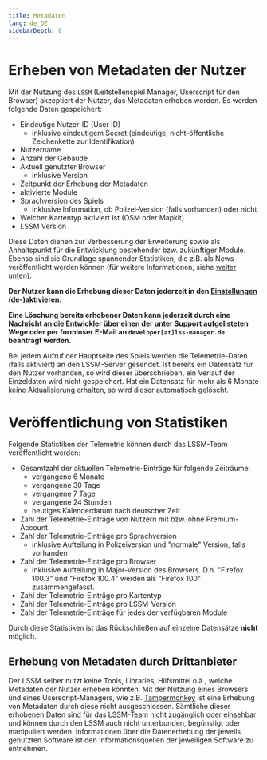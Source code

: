 ```yaml
---
title: Metadaten
lang: de_DE
sidebarDepth: 0
---
```


# Erheben von Metadaten der Nutzer

Mit der Nutzung des `LSSM` (Leitstellenspiel Manager, Userscript für den Browser) akzeptiert der Nutzer, das Metadaten erhoben werden. Es werden folgende Daten gespeichert: 
* Eindeutige Nutzer-ID (User ID)
  * inklusive eindeutigem Secret (eindeutige, nicht-öffentliche Zeichenkette zur Identifikation)
* Nutzername
* Anzahl der Gebäude
* Aktuell genutzter Browser
  * inklusive Version
* Zeitpunkt der Erhebung der Metadaten
* aktivierte Module
* Sprachversion des Spiels
  * inklusive Information, ob Polizei-Version (falls vorhanden) oder nicht
* Welcher Kartentyp aktiviert ist (OSM oder Mapkit)
* LSSM Version

Diese Daten dienen zur Verbesserung der Erweiterung sowie als Anhaltspunkt für die Entwicklung bestehender bzw. zukünftiger Module.
Ebenso sind sie Grundlage spannender Statistiken, die z.B. als News veröffentlicht werden können (für weitere Informationen, siehe [weiter unten](#verffentlichung-von-statistiken)).

**Der Nutzer kann die Erhebung dieser Daten jederzeit in den [Einstellungen](settings.md) (de-)aktivieren.**

**Eine Löschung bereits erhobener Daten kann jederzeit durch eine Nachricht an die Entwickler über einen der unter [Support](support.md) aufgelisteten Wege oder per formloser E-Mail an `developer[at]lss-manager.de` beantragt werden.**

Bei jedem Aufruf der Hauptseite des Spiels werden die Telemetrie-Daten (falls aktiviert) an den LSSM-Server gesendet.
Ist bereits ein Datensatz für den Nutzer vorhanden, so wird dieser überschrieben, ein Verlauf der Einzeldaten wird nicht gespeichert.
Hat ein Datensatz für mehr als 6 Monate keine Aktualisierung erhalten, so wird dieser automatisch gelöscht.

# Veröffentlichung von Statistiken

Folgende Statistiken der Telemetrie können durch das LSSM-Team veröffentlicht werden:
* Gesamtzahl der aktuellen Telemetrie-Einträge für folgende Zeiträume:
  * vergangene 6 Monate
  * vergangene 30 Tage
  * vergangene 7 Tage
  * vergangene 24 Stunden
  * heutiges Kalenderdatum nach deutscher Zeit
* Zahl der Telemetrie-Einträge von Nutzern mit bzw. ohne Premium-Account
* Zahl der Telemetrie-Einträge pro Sprachversion
  * inklusive Aufteilung in Polizeiversion und "normale" Version, falls vorhanden
* Zahl der Telemetrie-Einträge pro Browser
  * inklusive Aufteilung in Major-Version des Browsers. D.h. "Firefox 100.3" und "Firefox 100.4" werden als "Firefox 100" zusammengefasst.
* Zahl der Telemetrie-Einträge pro Kartentyp
* Zahl der Telemetrie-Einträge pro LSSM-Version
* Zahl der Telemetrie-Einträge für jedes der verfügbaren Module

Durch diese Statistiken ist das Rückschließen auf einzelne Datensätze **nicht** möglich.

## Erhebung von Metadaten durch Drittanbieter

Der LSSM selber nutzt keine Tools, Libraries, Hilfsmittel o.ä., welche Metadaten der Nutzer erheben könnten.
Mit der Nutzung eines Browsers und eines Userscript-Managers, wie z.B. [Tampermonkey](https://tampermonkey.net) ist eine Erhebung von Metadaten durch diese nicht ausgeschlossen.
Sämtliche dieser erhobenen Daten sind für das LSSM-Team nicht zugänglich oder einsehbar und können durch den LSSM auch nicht unterbunden, begünstigt oder manipuliert werden.
Informationen über die Datenerhebung der jeweils genutzten Software ist den Informationsquellen der jeweiligen Software zu entnehmen.
